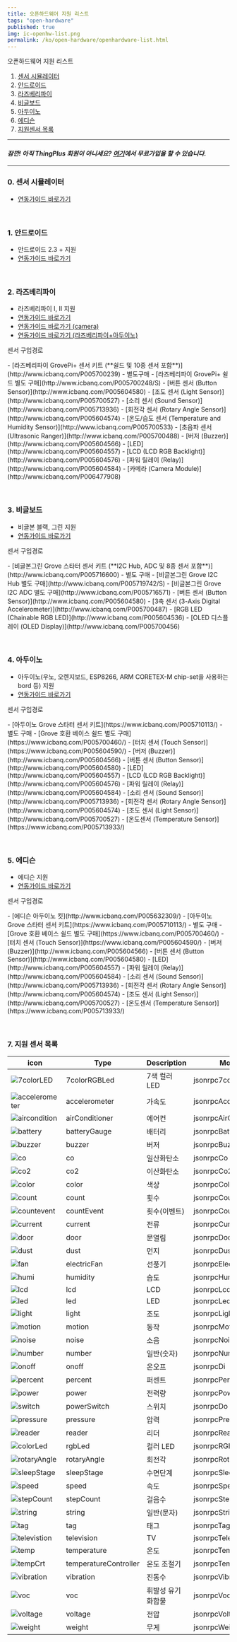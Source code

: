 ```yaml
---
title: 오픈하드웨어 지원 리스트
tags: "open-hardware"
published: true
img: ic-openhw-list.png
permalink: /ko/open-hardware/openhardware-list.html
---
```

<div class='thetop'></div>
오픈하드웨어 지원 리스트
<div id='id-simulator-guide'></div>

1. [센서 시뮬레이터](#id-simulator-guide)
2. [안드로이드](#id-android-guide)
3. [라즈베리파이](#id-pi-guide)
4. [비글보드](#id-beagle-guide)
5. [아두이노](#id-arduino-guide)
6. [에디슨](#id-edison-guide)
7. [지원센서 목록](#id-sensor-list)

---

#### ***잠깐! 아직 ThingPlus 회원이 아니세요? [여기](https://thingplus.net/signup/)에서 무료가입을 할 수 있습니다.***

---

<div id='id-Andorid-guide'></div>

### 0. 센서 시뮬레이터
- [연동가이드 바로가기](/ko/open-hardware/sensor-simulator-user-guide.html)

<br/>

### 1. 안드로이드
- 안드로이드 2.3 + 지원
- [연동가이드 바로가기](/ko/open-hardware/opensource-Android-user-guide.html)

<br/>

<div id='id-pi-guide'></div>

### 2. 라즈베리파이
- 라즈베리파이 I, II 지원
- [연동가이드 바로가기](/ko/open-hardware/raspberry-pi-user-guide.html)
- [연동가이드 바로가기 (camera)](/ko/open-hardware/raspberry-camera-user-guide.html)
- [연동가이드 바로가기 (라즈베리파이+아두이노)](/ko/open-hardware/arduinoPi-user-guide.html)

<p class="dwExpand">  센서 구입경로 </p>
 - [라즈베리파이 GrovePi+ 센서 키트 (**쉴드 및 10종 센서 포함**)](http://www.icbanq.com/P005700239)
 - 별도구매
	 - [라즈베리파이 GrovePi+ 쉴드 별도 구매](http://www.icbanq.com/P005700248/S)
	 - [버튼 센서 (Button Sensor)](http://www.icbanq.com/P005604580)
	 - [조도 센서 (Light Sensor)](http://www.icbanq.com/P005700527)
	 - [소리 센서 (Sound Sensor)](http://www.icbanq.com/P005713936)
	 - [회전각 센서 (Rotary Angle Sensor)](http://www.icbanq.com/P005604574)
	 - [온도/습도 센서 (Temperature and Humidity Sensor)](http://www.icbanq.com/P005700533)
	 - [초음파 센서 (Ultrasonic Ranger)](http://www.icbanq.com/P005700488)
	 - [버저 (Buzzer)](http://www.icbanq.com/P005604566)
	 - [LED](http://www.icbanq.com/P005604557)
	 - [LCD (LCD RGB Backlight)](http://www.icbanq.com/P005604576)
	 - [파워 릴레이 (Relay)](http://www.icbanq.com/P005604584)
     - [카메라 (Camera Module)](http://www.icbanq.com/P006477908)
     
<p class="dwExpand2"></p>

<div id='id-beagle-guide'></div>
<br/>

### 3. 비글보드
- 비글본 블랙, 그린 지원
- [연동가이드 바로가기](/ko/open-hardware/bbb-user-guide.html)

<p class="dwExpand"> 센서 구입경로</p>
 - [비글본그린 Grove 스타터 센서 키트 (**I2C Hub, ADC 및 8종 센서 포함**)](http://www.icbanq.com/P005716600)
 - 별도 구매
	 - [비글본그린 Grove I2C Hub 별도 구매](http://www.icbanq.com/P005719742/S)
	 - [비글본그린 Grove I2C ADC 별도 구매](http://www.icbanq.com/P005716571)
	 - [버튼 센서 (Button Sensor)](http://www.icbanq.com/P005604580)
	 - [3축 센서 (3-Axis Digital Accelerometer)](http://www.icbanq.com/P005700487)
	 - [RGB LED (Chainable RGB LED)](http://www.icbanq.com/P005604536)
	 - [OLED 디스플레이 (OLED Display)](http://www.icbanq.com/P005700456)

<p class="dwExpand2"></p>

<div id='id-arduino-guide'></div>
<br/>

### 4. 아두이노
- 아두이노(우노, 오렌지보드, ESP8266, ARM CORETEX-M chip-set을 사용하는 bord 등) 지원
- [연동가이드 바로가기](/ko/open-hardware/arduino-user-guide.html)

<p class="dwExpand"> 센서 구입경로 </p>   
 - [아두이노 Grove 스타터 센서 키트](https://www.icbanq.com/P005710113/)
 - 별도 구매
	 - [Grove 호환 베이스 쉴드 별도 구매](https://www.icbanq.com/P005700460/)
	 - [터치 센서 (Touch Sensor)](https://www.icbanq.com/P005604590/)
	 - [버저 (Buzzer)](http://www.icbanq.com/P005604566)
	 - [버튼 센서 (Button Sensor)](http://www.icbanq.com/P005604580)
	 - [LED](http://www.icbanq.com/P005604557)
	 - [LCD (LCD RGB Backlight)](http://www.icbanq.com/P005604576)
	 - [파워 릴레이 (Relay)](http://www.icbanq.com/P005604584)
	 - [소리 센서 (Sound Sensor)](http://www.icbanq.com/P005713936)
	 - [회전각 센서 (Rotary Angle Sensor)](http://www.icbanq.com/P005604574)
	 - [조도 센서 (Light Sensor)](http://www.icbanq.com/P005700527)
	 - [온도센서 (Temperature Sensor)](https://www.icbanq.com/P005713933/)

<p class="dwExpand2"></p>
<div id='id-edison-guide'></div>
<br/>

### 5. 에디슨 
- 에디슨 지원
- [연동가이드 바로가기](/ko/open-hardware/edison-user-guide.html)

<p class="dwExpand"> 센서 구입경로 </p>
 - [에디슨 아두이노 킷](http://www.icbanq.com/P005632309/)
 - [아두이노 Grove 스타터 센서 키트](https://www.icbanq.com/P005710113/)
 - 별도 구매
	 - [Grove 호환 베이스 쉴드 별도 구매](https://www.icbanq.com/P005700460/)
	 - [터치 센서 (Touch Sensor)](https://www.icbanq.com/P005604590/)
	 - [버저 (Buzzer)](http://www.icbanq.com/P005604566)
	 - [버튼 센서 (Button Sensor)](http://www.icbanq.com/P005604580)
	 - [LED](http://www.icbanq.com/P005604557)
	 - [파워 릴레이 (Relay)](http://www.icbanq.com/P005604584)
	 - [소리 센서 (Sound Sensor)](http://www.icbanq.com/P005713936)
	 - [회전각 센서 (Rotary Angle Sensor)](http://www.icbanq.com/P005604574)
	 - [조도 센서 (Light Sensor)](http://www.icbanq.com/P005700527)
	 - [온도센서 (Temperature Sensor)](https://www.icbanq.com/P005713933/)

<p class="dwExpand2"></p>

<div id='id-sensor-list'></div>

<br/>

### 7. 지원 센서 목록

|icon                                                        |Type         |Description       | Model                |Categrory         
|------------------------------------------------------------|-------------|-----------|----------------------|----------
|![7colorLED](/assets/icon/icon-7colorRGBLed-small.png)      |7colorRGBLed |7색 컬러 LED | jsonrpc7colorRGBLed |actuator              
|![accelerometer](/assets/icon/icon-accelerometer-small.png) |accelerometer|가속도 | jsonrpcAccelerometer |sensor
|![aircondition](/assets/icon/icon-airConditioner-small.png) |airConditioner|에어컨|jsonrpcAirConditioner|actuator
|![battery](/assets/icon/icon-batteryGauge-small.png)        |batteryGauge|배터리|jsonrpcBatteryGauge|sensor
|![buzzer](/assets/icon/icon-buzzer-small.png)               |buzzer|버저|jsonrpcBuzzer|actuator
|![co](/assets/icon/icon-co-small.png)                       |co|일산화탄소|jsonrpcCo|sensor
|![co2](/assets/icon/icon-co2-small.png)                     |co2|이산화탄소|jsonrpcCo2|sensor
|![color](/assets/icon/icon-color-small.png)                 |color|색상|jsonrpcColor|sensor
|![count](/assets/icon/icon-count-small.png)                 |count|횟수|jsonrpcCount|sensor
|![countevent](/assets/icon/icon-countEvent-small.png)       |countEvent|횟수(이벤트)|jsonrpcCountEvent|sensor
|![current](/assets/icon/icon-current-small.png)             |current|전류|jsonrpcCurrent|sensor
|![door](/assets/icon/icon-door-small.png)                   |door|문열림|jsonrpcDoor|sensor
|![dust](/assets/icon/icon-dust-small.png)                   |dust|먼지|jsonrpcDust|sensor
|![fan](/assets/icon/icon-electricFan-small.png)             |electricFan|선풍기|jsonrpcElectricFan|actuator
|![humi](/assets/icon/icon-humidity-small.png)               |humidity|습도|jsonrpcHumi|sensor
|![lcd](/assets/icon/icon-lcd-small.png)                     |lcd|LCD|jsonrpcLcd|actuator
|![led](/assets/icon/icon-led-small.png)                     |led|LED|jsonrpcLed|actuator
|![light](/assets/icon/icon-light-small.png)                 |light|조도|jsonrpcLight|sensor
|![motion](/assets/icon/icon-motion-small.png)               |motion|동작|jsonrpcMotion|sensor
|![noise](/assets/icon/icon-noise-small.png)                 |noise|소음|jsonrpcNoise|sensor
|![number](/assets/icon/icon-number-small.png)               |number|일반(숫자)|jsonrpcNumber|sensor
|![onoff](/assets/icon/icon-onoff-small.png)                 |onoff|온오프|jsonrpcDi|sensor
|![percent](/assets/icon/icon-percent-small.png)             |percent|퍼센트|jsonrpcPercent|sensor
|![power](/assets/icon/icon-power-small.png)                 |power|전력량|jsonrpcPower|sensor
|![switch](/assets/icon/icon-powerSwitch-small.png)          |powerSwitch|스위치|jsonrpcDo|actuator
|![pressure](/assets/icon/icon-pressure-small.png)           |pressure|압력|jsonrpcPressure|sensor
|![reader](/assets/icon/icon-reader-small.png)               |reader|리더|jsonrpcReader|sensor
|![colorLed](/assets/icon/icon-rgbLed-small.png)             |rgbLed|컬러 LED|jsonrpcRGBLed|actuator
|![rotaryAngle](/assets/icon/icon-rotaryAngle-small.png)     |rotaryAngle|회전각|jsonrpcRotaryAngle|sensor
|![sleepStage](/assets/icon/icon-sleepStage-small.png)       |sleepStage|수면단계|jsonrpcSleepStage|sensor
|![speed](/assets/icon/icon-speed-small.png)                 |speed|속도|jsonrpcSpeed|sensor
|![stepCount](/assets/icon/icon-stepCount-small.png)         |stepCount|걸음수|jsonrpcStepCount|sensor
|![string](/assets/icon/icon-string-small.png)               |string|일반(문자)|jsonrpcString|sensor
|![tag](/assets/icon/icon-tag-small.png)                     |tag|태그|jsonrpcTag|sensor
|![televistion](/assets/icon/icon-television-small.png)      |television|TV|jsonrpcTelevision|actuator
|![temp](/assets/icon/icon-temperature-small.png)            |temperature|온도|jsonrpcTemp|sensor
|![tempCrt](/assets/icon/icon-temperatureController-small.png)|temperatureController|온도 조절기|jsonrpcTempCtrl|actuator
|![vibration](/assets/icon/icon-vibration-small.png)         |vibration|진동수|jsonrpcVibration|sensor
|![voc](/assets/icon/icon-voc-small.png)                     |voc|휘발성 유기 화합물|jsonrpcVoc|sensor
|![voltage](/assets/icon/icon-voltage-small.png)             |voltage|전압|jsonrpcVoltage|sensor
|![weight](/assets/icon/icon-weight-small.png)               |weight|무게|jsonrpcWeight|sensor




<!-- <a href="#" class="back-to-top" id="up" style="display: block;"><i class="fa fa-arrow-circle-up"></i></a> -->
<div class='scrolltop'>
    <div class='scroll icon'><i class="fa fa-arrow-circle-up"></i></div>
</div>

